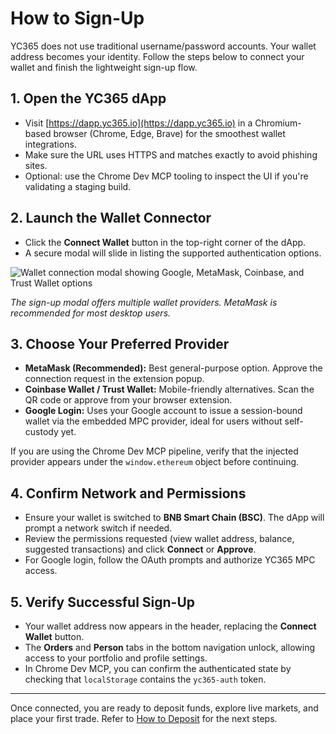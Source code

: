 # How to Sign-Up

YC365 does not use traditional username/password accounts. Your wallet address becomes your identity. Follow the steps below to connect your wallet and finish the lightweight sign-up flow.

## 1. Open the YC365 dApp
- Visit [https://dapp.yc365.io](https://dapp.yc365.io) in a Chromium-based browser (Chrome, Edge, Brave) for the smoothest wallet integrations.
- Make sure the URL uses HTTPS and matches exactly to avoid phishing sites.
- Optional: use the Chrome Dev MCP tooling to inspect the UI if you're validating a staging build.

## 2. Launch the Wallet Connector
- Click the **Connect Wallet** button in the top-right corner of the dApp.
- A secure modal will slide in listing the supported authentication options.

![Wallet connection modal showing Google, MetaMask, Coinbase, and Trust Wallet options](../img/yc365/connect-wallet.png)

*The sign-up modal offers multiple wallet providers. MetaMask is recommended for most desktop users.*

## 3. Choose Your Preferred Provider
- **MetaMask (Recommended):** Best general-purpose option. Approve the connection request in the extension popup.
- **Coinbase Wallet / Trust Wallet:** Mobile-friendly alternatives. Scan the QR code or approve from your browser extension.
- **Google Login:** Uses your Google account to issue a session-bound wallet via the embedded MPC provider, ideal for users without self-custody yet.

If you are using the Chrome Dev MCP pipeline, verify that the injected provider appears under the `window.ethereum` object before continuing.

## 4. Confirm Network and Permissions
- Ensure your wallet is switched to **BNB Smart Chain (BSC)**. The dApp will prompt a network switch if needed.
- Review the permissions requested (view wallet address, balance, suggested transactions) and click **Connect** or **Approve**.
- For Google login, follow the OAuth prompts and authorize YC365 MPC access.

## 5. Verify Successful Sign-Up
- Your wallet address now appears in the header, replacing the **Connect Wallet** button.
- The **Orders** and **Person** tabs in the bottom navigation unlock, allowing access to your portfolio and profile settings.
- In Chrome Dev MCP, you can confirm the authenticated state by checking that `localStorage` contains the `yc365-auth` token.

---

Once connected, you are ready to deposit funds, explore live markets, and place your first trade. Refer to [How to Deposit](how-to-deposit.md) for the next steps.
